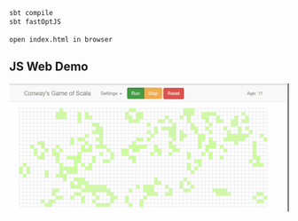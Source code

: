     sbt compile
    sbt fastOptJS

    open index.html in browser

## JS Web Demo
![JS Web Demo](./conwaysGameOfScala.gif)